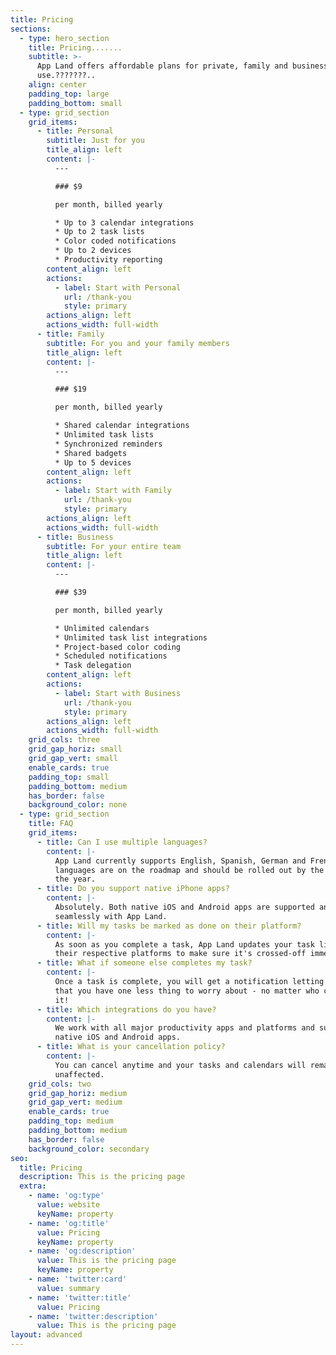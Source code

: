 ```yaml
---
title: Pricing
sections:
  - type: hero_section
    title: Pricing.......
    subtitle: >-
      App Land offers affordable plans for private, family and business
      use.???????..
    align: center
    padding_top: large
    padding_bottom: small
  - type: grid_section
    grid_items:
      - title: Personal
        subtitle: Just for you
        title_align: left
        content: |-
          ---

          ### $9

          per month, billed yearly

          * Up to 3 calendar integrations
          * Up to 2 task lists
          * Color coded notifications
          * Up to 2 devices
          * Productivity reporting
        content_align: left
        actions:
          - label: Start with Personal
            url: /thank-you
            style: primary
        actions_align: left
        actions_width: full-width
      - title: Family
        subtitle: For you and your family members
        title_align: left
        content: |-
          ---

          ### $19

          per month, billed yearly

          * Shared calendar integrations
          * Unlimited task lists
          * Synchronized reminders
          * Shared badgets
          * Up to 5 devices
        content_align: left
        actions:
          - label: Start with Family
            url: /thank-you
            style: primary
        actions_align: left
        actions_width: full-width
      - title: Business
        subtitle: For your entire team
        title_align: left
        content: |-
          ---

          ### $39

          per month, billed yearly

          * Unlimited calendars
          * Unlimited task list integrations
          * Project-based color coding
          * Scheduled notifications
          * Task delegation
        content_align: left
        actions:
          - label: Start with Business
            url: /thank-you
            style: primary
        actions_align: left
        actions_width: full-width
    grid_cols: three
    grid_gap_horiz: small
    grid_gap_vert: small
    enable_cards: true
    padding_top: small
    padding_bottom: medium
    has_border: false
    background_color: none
  - type: grid_section
    title: FAQ
    grid_items:
      - title: Can I use multiple languages?
        content: |-
          App Land currently supports English, Spanish, German and French. Other
          languages are on the roadmap and should be rolled out by the end of
          the year.
      - title: Do you support native iPhone apps?
        content: |-
          Absolutely. Both native iOS and Android apps are supported and work
          seamlessly with App Land.
      - title: Will my tasks be marked as done on their platform?
        content: |-
          As soon as you complete a task, App Land updates your task lists on
          their respective platforms to make sure it's crossed-off immediately.
      - title: What if someone else completes my task?
        content: |-
          Once a task is complete, you will get a notification letting you know
          that you have one less thing to worry about - no matter who completes
          it!
      - title: Which integrations do you have?
        content: |-
          We work with all major productivity apps and platforms and support all
          native iOS and Android apps.
      - title: What is your cancellation policy?
        content: |-
          You can cancel anytime and your tasks and calendars will remain
          unaffected.
    grid_cols: two
    grid_gap_horiz: medium
    grid_gap_vert: medium
    enable_cards: true
    padding_top: medium
    padding_bottom: medium
    has_border: false
    background_color: secondary
seo:
  title: Pricing
  description: This is the pricing page
  extra:
    - name: 'og:type'
      value: website
      keyName: property
    - name: 'og:title'
      value: Pricing
      keyName: property
    - name: 'og:description'
      value: This is the pricing page
      keyName: property
    - name: 'twitter:card'
      value: summary
    - name: 'twitter:title'
      value: Pricing
    - name: 'twitter:description'
      value: This is the pricing page
layout: advanced
---
```

